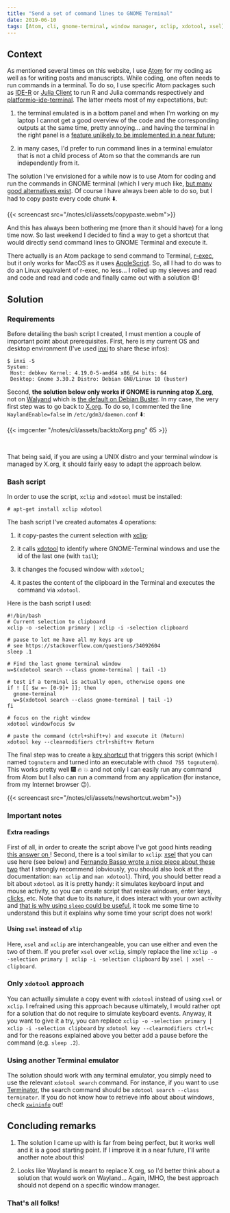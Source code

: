 ```yaml
---
title: "Send a set of command lines to GNOME Terminal"
date: 2019-06-10
tags: [Atom, cli, gnome-terminal, window manager, xclip, xdotool, xsel]
---
```


## Context

As mentioned several times on this website, I use [Atom](https://atom.io/) for
my coding as well as for writing posts and manuscripts. While coding, one often
needs to run commands in a terminal. To do so, I use specific Atom packages such
as [IDE-R](https://atom.io/packages/ide-r) or [Julia
Client](https://github.com/JunoLab/atom-julia-client) to run R and Julia
commands respectively and
[platformio-ide-terminal](https://github.com/platformio/platformio-atom-ide-terminal).
The latter meets most of my expectations, but:

1. the terminal emulated is in a bottom panel and when I'm working on my laptop I cannot get a good overview of the code and the corresponding outputs at the same time, pretty annoying... and having the terminal in the right panel is a [feature unlikely to be implemented in a near future](https://github.com/platformio/platformio-atom-ide-terminal/issues/198);

2. in many cases, I'd prefer to run command lines in a terminal emulator that is
not a child process of Atom so that the commands are run independently from it.

The solution I've envisioned for a while now is to use Atom for coding and run
the commands in GNOME terminal (which I very much like, [but many good
alternatives
exist](http://www.linuxandubuntu.com/home/10-best-linux-terminals-for-ubuntu-and-fedora). Of course I have always been able to do so, but I had to copy paste every code chunk :arrow_down:.

{{< screencast src="/notes/cli/assets/copypaste.webm">}}

And this has always been bothering me (more than it should have) for a long time
now. So last weekend I decided to find a way to get a shortcut that would
directly send command lines to GNOME Terminal and execute it.

There actually is an Atom package to send command to Terminal,
[r-exec](https://atom.io/packages/r-exec), but it only works for MacOS as it
uses
[AppleScript](https://developer.apple.com/library/archive/documentation/AppleScript/Conceptual/AppleScriptX/AppleScriptX.html). So, all I had to do was to do an Linux equivalent of r-exec, no less... I rolled up my sleeves and
read and code and read and code and finally came out with a solution :smile:!


## Solution

### Requirements

Before detailing the bash script I created, I must mention a couple of important point about prerequisites. First, here is my current OS and desktop environment (I've used [inxi](https://github.com/smxi/inxi) to share these infos):

```
$ inxi -S
System:
 Host: debkev Kernel: 4.19.0-5-amd64 x86_64 bits: 64
 Desktop: Gnome 3.30.2 Distro: Debian GNU/Linux 10 (buster)
```

Second, **the solution below only works if GNOME is running atop
[X.org](https://www.x.org/wiki/)**, not on
[Walyand](https://wayland.freedesktop.org/) which is [the default on Debian
Buster](https://www.phoronix.com/scan.php?page=news_item&px=Debian-10-GNOME-Wayland-vs-X). In my case, the very first step was to go back to [X.org](https://www.x.org/wiki/). To do so, I commented the line `WaylandEnable=false` in `/etc/gdm3/daemon.conf` :arrow_down::


{{< imgcenter "/notes/cli/assets/backtoXorg.png" 65 >}}

<br>

That being said, if you are using a UNIX distro and your terminal window is managed by X.org, it should fairly easy to adapt the approach below.


### Bash script

In order to use the script, `xclip` and `xdotool` must be installed:

```
# apt-get install xclip xdotool
```

The bash script I've created automates 4 operations:

1. it copy-pastes the current selection with [xclip](https://github.com/astrand/xcli);

2. it calls [xdotool](https://github.com/jordansissel/xdotool) to identify where GNOME-Terminal windows and use the id of the last one (with `tail`);

3. it changes the focused window with `xdotool`;

4. it pastes the content of the clipboard in the Terminal and executes the command via `xdotool`.


Here is the bash script I used:

```
#!/bin/bash
# Current selection to clipboard
xclip -o -selection primary | xclip -i -selection clipboard

# pause to let me have all my keys are up
# see https://stackoverflow.com/questions/34092604
sleep .1

# Find the last gnome terminal window
w=$(xdotool search --class gnome-terminal | tail -1)

# test if a terminal is actually open, otherwise opens one
if ! [[ $w =~ [0-9]+ ]]; then
  gnome-terminal
  w=$(xdotool search --class gnome-terminal | tail -1)
fi

# focus on the right window
xdotool windowfocus $w

# paste the command (ctrl+shift+v) and execute it (Return)
xdotool key --clearmodifiers ctrl+shift+v Return
```

The final step was to create a [key
shortcut](https://docs.fedoraproject.org/en-US/quick-docs/proc_setting-key-shortcut/)
that triggers this script (which I named `tognuterm` and turned into an
executable with `chmod 755 tognuterm`). This works pretty well :fireworks:
:fire: :boom: and not only I can easily run any command from Atom but I also can run a command from any
application (for instance, from my Internet browser :wink:).

{{< screencast src="/notes/cli/assets/newshortcut.webm">}}



### Important notes

#### Extra readings

First of all, in order to create the script above I've got good hints reading [this answer on <i class="fab fa-stack-exchange"></i>](
https://unix.stackexchange.com/questions/11889/pasting-x-selection-not-clipboard-contents-with-keyboard)! Second, there is a tool similar to `xclip`: [xsel](https://github.com/kfish/xsel) that you can use here (see below) and  [Fernando Basso wrote a nice piece about these two](https://fernandobasso.github.io/shell/copy-paste-from-command-line-xclip-xsel-clipboard.html) that I strongly recommend (obviously, you should also look at the documentation: `man xclip` and `man xdotool`). Third, you should better read a bit about `xdotool` as it is pretty handy: it simulates keyboard input and mouse activity, so you can create script that resize windows, enter keys, [clicks](https://www.youtube.com/watch?v=SIjumbdkq_w), etc. Note that due to its nature, it does interact with your own activity and [that is why using `sleep` could be useful](https://stackoverflow.com/questions/34092604/xdotool-why-sleep-before-running-commands), it took me some time to understand this but it explains why some time your script does not work!

#### Using `xsel` instead of `xlip`

Here, `xsel` and `xclip` are interchangeable, you can use either and even the two of them. If you prefer `xsel` over `xclip`, simply replace the line `xclip -o -selection primary | xclip -i -selection clipboard` by `xsel | xsel --clipboard`.


### Only `xdotool` approach

You can actually simulate a copy event with `xdotool` instead of using `xsel` or `xclip`. I refrained using this approach because ultimately, I would rather opt for a solution that do not require to simulate keyboard events. Anyway, it you want to give it a try, you can replace `xclip -o -selection primary | xclip -i -selection clipboard` by `xdotool key --clearmodifiers ctrl+c` and for the reasons explained above you better add a pause before the command (e.g. `sleep .2`).


### Using another Terminal emulator

The solution should work with any terminal emulator, you simply need to use the
relevant `xdotool search` command. For instance, if you want to use
[Terminator](https://gnometerminator.blogspot.com/p/introduction.html), the
search command should be `xdotool search --class terminator`. If you do not know
how to retrieve info about about windows, check [`xwininfo`](https://linux.die.net/man/1/xwininfo) out!



## Concluding remarks

1. The solution I came up with is far from being perfect, but it works well and it is a good starting point. If I improve it in a near future, I'll write another note about this!

2. Looks like Wayland is meant to replace X.org, so I'd better think about a solution that would work on Wayland... Again, IMHO, the best approach should not depend on a specific window manager.


### That's all folks!

